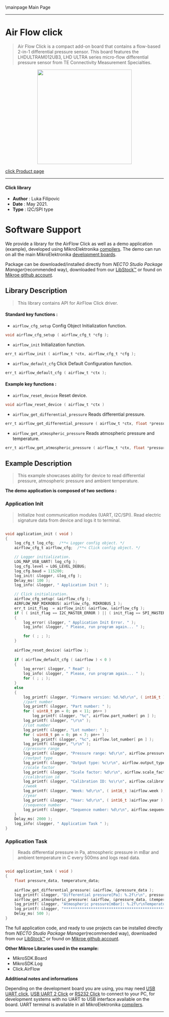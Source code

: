 \mainpage Main Page

---
# Air Flow click

> Air Flow Click is a compact add-on board that contains a flow-based 2-in-1 differential pressure sensor. This board features the LHDULTRAM012UB3, LHD ULTRA series micro-flow differential pressure sensor from TE Connectivity Measurement Specialties. 

<p align="center">
  <img src="https://download.mikroe.com/images/click_for_ide/air_flow_click.png" height=300px>
</p>

[click Product page](https://www.mikroe.com/air-flow-click)

---


#### Click library

- **Author**        : Luka Filipovic
- **Date**          : May 2021.
- **Type**          : I2C/SPI type


# Software Support

We provide a library for the AirFlow Click
as well as a demo application (example), developed using MikroElektronika
[compilers](https://www.mikroe.com/necto-studio).
The demo can run on all the main MikroElektronika [development boards](https://www.mikroe.com/development-boards).

Package can be downloaded/installed directly from *NECTO Studio Package Manager*(recommended way), downloaded from our [LibStock&trade;](https://libstock.mikroe.com) or found on [Mikroe github account](https://github.com/MikroElektronika/mikrosdk_click_v2/tree/master/clicks).

## Library Description

> This library contains API for AirFlow Click driver.

#### Standard key functions :

- `airflow_cfg_setup` Config Object Initialization function.
```c
void airflow_cfg_setup ( airflow_cfg_t *cfg );
```

- `airflow_init` Initialization function.
```c
err_t airflow_init ( airflow_t *ctx, airflow_cfg_t *cfg );
```

- `airflow_default_cfg` Click Default Configuration function.
```c
err_t airflow_default_cfg ( airflow_t *ctx );
```

#### Example key functions :

- `airflow_reset_device` Reset device.
```c
void airflow_reset_device ( airflow_t *ctx )
```

- `airflow_get_differential_pressure` Reads differential pressure.
```c
err_t airflow_get_differential_pressure ( airflow_t *ctx, float *pressure )
```

- `airflow_get_atmospheric_pressure` Reads atmospheric pressure and temperature.
```c
err_t airflow_get_atmospheric_pressure ( airflow_t *ctx, float *pressure, float *temperature );
```

## Example Description

> This example showcases ability for device to read differential 
pressure, atmospheric pressure and ambient temperature.

**The demo application is composed of two sections :**

### Application Init

> Initialize host communication modules (UART, I2C/SPI). Read 
electric signature data from device and logs it to terminal.

```c

void application_init ( void ) 
{
    log_cfg_t log_cfg;  /**< Logger config object. */
    airflow_cfg_t airflow_cfg;  /**< Click config object. */

    // Logger initialization.
    LOG_MAP_USB_UART( log_cfg );
    log_cfg.level = LOG_LEVEL_DEBUG;
    log_cfg.baud = 115200;
    log_init( &logger, &log_cfg );
    Delay_ms( 100 );
    log_info( &logger, " Application Init " );

    // Click initialization.
    airflow_cfg_setup( &airflow_cfg );
    AIRFLOW_MAP_MIKROBUS( airflow_cfg, MIKROBUS_1 );
    err_t init_flag  = airflow_init( &airflow, &airflow_cfg );
    if ( ( init_flag == I2C_MASTER_ERROR ) || ( init_flag == SPI_MASTER_ERROR ) ) 
    {
        log_error( &logger, " Application Init Error. " );
        log_info( &logger, " Please, run program again... " );

        for ( ; ; );
    }
    
    airflow_reset_device( &airflow );
    
    if ( airflow_default_cfg ( &airflow ) < 0 )
    {
        log_error( &logger, " Read" );
        log_info( &logger, " Please, run program again... " );
        for ( ; ; );
    }
    else
    {
        log_printf( &logger, "Firmware version: %d.%d\r\n", ( int16_t )airflow.major_fw_ver, ( int16_t )airflow.minor_fw_ver );
        //part number
        log_printf( &logger, "Part number: " );
        for ( uint8_t pn = 0; pn < 11; pn++ )
            log_printf( &logger, "%c", airflow.part_number[ pn ] );
        log_printf( &logger, "\r\n" );
        //lot number
        log_printf( &logger, "Lot number: " );
        for ( uint8_t pn = 0; pn < 7; pn++ )
            log_printf( &logger, "%c", airflow.lot_number[ pn ] );
        log_printf( &logger, "\r\n" );
        //pressure range
        log_printf( &logger, "Pressure range: %d\r\n", airflow.pressure_range );
        //output type
        log_printf( &logger, "Output type: %c\r\n", airflow.output_type );
        //scale factor
        log_printf( &logger, "Scale factor: %d\r\n", airflow.scale_factor );
        //calibration id
        log_printf( &logger, "Calibration ID: %s\r\n", airflow.calibration_id );
        //week
        log_printf( &logger, "Week: %d\r\n", ( int16_t )airflow.week );
        //year
        log_printf( &logger, "Year: %d\r\n", ( int16_t )airflow.year );
        //sequence number
        log_printf( &logger, "Sequence number: %d\r\n", airflow.sequence_number );
    }
    Delay_ms( 2000 );
    log_info( &logger, " Application Task " );
}

```

### Application Task

> Reads differential pressure in Pa, atmospheric pressure in mBar 
and ambient temperature in C every 500ms and logs read data.

```c

void application_task ( void ) 
{    
    float pressure_data, temperature_data;
    
    airflow_get_differential_pressure( &airflow, &pressure_data );
    log_printf( &logger, "Differential pressure[Pa]: %.2f\r\n", pressure_data );
    airflow_get_atmospheric_pressure( &airflow, &pressure_data, &temperature_data );
    log_printf( &logger, "Atmospheric pressure[mBar]: %.2f\r\nTemperature[degC]: %.2f\r\n", pressure_data, temperature_data );
    log_printf( &logger, "***********************************************************\r\n" );
    Delay_ms( 500 );
}

```

The full application code, and ready to use projects can be installed directly from *NECTO Studio Package Manager*(recommended way), downloaded from our [LibStock&trade;](https://libstock.mikroe.com) or found on [Mikroe github account](https://github.com/MikroElektronika/mikrosdk_click_v2/tree/master/clicks).

**Other Mikroe Libraries used in the example:**

- MikroSDK.Board
- MikroSDK.Log
- Click.AirFlow

**Additional notes and informations**

Depending on the development board you are using, you may need
[USB UART click](https://www.mikroe.com/usb-uart-click),
[USB UART 2 Click](https://www.mikroe.com/usb-uart-2-click) or
[RS232 Click](https://www.mikroe.com/rs232-click) to connect to your PC, for
development systems with no UART to USB interface available on the board. UART
terminal is available in all MikroElektronika
[compilers](https://shop.mikroe.com/compilers).

---
